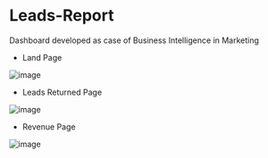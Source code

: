 # Leads-Report
Dashboard developed as case of Business Intelligence in Marketing

* Land Page
  
![image](https://github.com/user-attachments/assets/78ca1d10-cfb1-498f-8a9c-7c9e0d18bc30)

* Leads Returned Page

![image](https://github.com/user-attachments/assets/9168a62d-7863-4a8a-9c78-d77d7915c383)

* Revenue Page

![image](https://github.com/user-attachments/assets/0e263618-0874-4807-b308-070463af722d)



